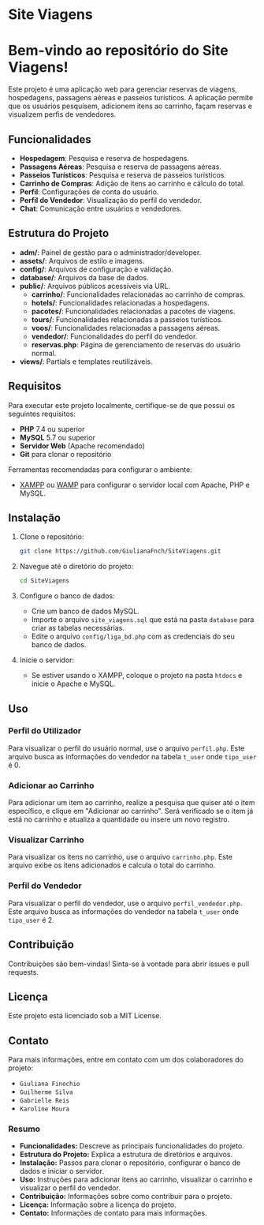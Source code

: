 # Site Viagens
# Bem-vindo ao repositório do Site Viagens!

Este projeto é uma aplicação web para gerenciar reservas de viagens, hospedagens, passagens aéreas e passeios turísticos. A aplicação permite que os usuários pesquisem, adicionem itens ao carrinho, façam reservas e visualizem perfis de vendedores.

## Funcionalidades

- **Hospedagem**: Pesquisa e reserva de hospedagens.
- **Passagens Aéreas**: Pesquisa e reserva de passagens aéreas.
- **Passeios Turísticos**: Pesquisa e reserva de passeios turísticos.
- **Carrinho de Compras**: Adição de itens ao carrinho e cálculo do total.
- **Perfil**: Configurações de conta do usuário.
- **Perfil do Vendedor**: Visualização do perfil do vendedor.
- **Chat**: Comunicação entre usuários e vendedores.

## Estrutura do Projeto


- **adm/**: Painel de gestão para o administrador/developer.
- **assets/**: Arquivos de estilo e imagens.
- **config/**: Arquivos de configuração e validação.
- **database/**: Arquivos da base de dados.
- **public/**: Arquivos públicos acessíveis via URL.
   - **carrinho/**: Funcionalidades relacionadas ao carrinho de compras.
   - **hotels/**: Funcionalidades relacionadas a hospedagens.
   - **pacotes/**: Funcionalidades relacionadas a pacotes de viagens.
   - **tours/**: Funcionalidades relacionadas a passeios turísticos.
   - **voos/**: Funcionalidades relacionadas a passagens aéreas.
   - **vendedor/**: Funcionalidades do perfil do vendedor.
   - **reservas.php**: Página de gerenciamento de reservas do usuário normal.
- **views/**: Partials e templates reutilizáveis.

## Requisitos

Para executar este projeto localmente, certifique-se de que possui os seguintes requisitos:

- **PHP** 7.4 ou superior
- **MySQL** 5.7 ou superior
- **Servidor Web** (Apache recomendado)
- **Git** para clonar o repositório

Ferramentas recomendadas para configurar o ambiente:

- [XAMPP](https://www.apachefriends.org/pt_br/index.html) ou [WAMP](https://www.wampserver.com/en/) para configurar o servidor local com Apache, PHP e MySQL.


## Instalação

1. Clone o repositório:
    ```bash 
    git clone https://github.com/GiulianaFnch/SiteViagens.git
    ```

2. Navegue até o diretório do projeto:
    ```bash
    cd SiteViagens
    ```

3. Configure o banco de dados:
    - Crie um banco de dados MySQL.
    - Importe o arquivo `site_viagens.sql` que está na pasta `database` para criar as tabelas necessárias.
    - Edite o arquivo `config/liga_bd.php` com as credenciais do seu banco de dados.

4. Inicie o servidor:
    - Se estiver usando o XAMPP, coloque o projeto na pasta `htdocs` e inicie o Apache e MySQL.

## Uso

### Perfil do Utilizador
Para visualizar o perfil do usuário normal, use o arquivo `perfil.php`. Este arquivo busca as informações do vendedor na tabela `t_user` onde `tipo_user` é 0.

### Adicionar ao Carrinho
Para adicionar um item ao carrinho, realize a pesquisa que quiser até o item específico, e clique em "Adicionar ao carrinho". Será verificado se o item já está no carrinho e atualiza a quantidade ou insere um novo registro.

### Visualizar Carrinho
Para visualizar os itens no carrinho, use o arquivo `carrinho.php`. Este arquivo exibe os itens adicionados e calcula o total do carrinho.

### Perfil do Vendedor
Para visualizar o perfil do vendedor, use o arquivo `perfil_vendedor.php`. Este arquivo busca as informações do vendedor na tabela `t_user` onde `tipo_user` é 2.

## Contribuição

Contribuições são bem-vindas! Sinta-se à vontade para abrir issues e pull requests.

## Licença

Este projeto está licenciado sob a MIT License.

## Contato

Para mais informações, entre em contato com um dos colaboradores do projeto:
- `Giuliana Finochio`
- `Guilherme Silva`
- `Gabrielle Reis`
- `Karoline Moura`

### Resumo

- **Funcionalidades:** Descreve as principais funcionalidades do projeto.
- **Estrutura do Projeto:** Explica a estrutura de diretórios e arquivos.
- **Instalação:** Passos para clonar o repositório, configurar o banco de dados e iniciar o servidor.
- **Uso:** Instruções para adicionar itens ao carrinho, visualizar o carrinho e visualizar o perfil do vendedor.
- **Contribuição:** Informações sobre como contribuir para o projeto.
- **Licença:** Informação sobre a licença do projeto.
- **Contato:** Informações de contato para mais informações.
